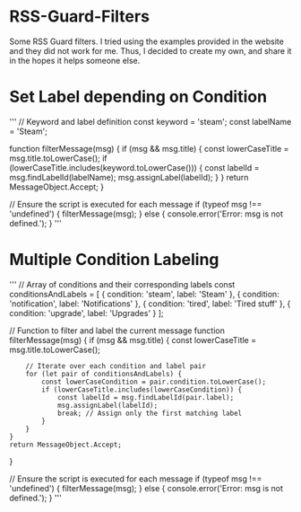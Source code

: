 # RSS-Guard-Filters
Some RSS Guard filters. I tried using the examples provided in the website and they did not work for me. Thus, I decided to create my own, and share it in the hopes it helps someone else. 

# Set Label depending on Condition

'''
// Keyword and label definition
const keyword = 'steam';
const labelName = 'Steam';

function filterMessage(msg) {
    if (msg && msg.title) {
        const lowerCaseTitle = msg.title.toLowerCase();
        if (lowerCaseTitle.includes(keyword.toLowerCase())) {
            const labelId = msg.findLabelId(labelName);
            msg.assignLabel(labelId);
        }
    }
    return MessageObject.Accept;
}

// Ensure the script is executed for each message
if (typeof msg !== 'undefined') {
    filterMessage(msg);
} else {
    console.error('Error: msg is not defined.');
}
'''

# Multiple Condition Labeling

'''
// Array of conditions and their corresponding labels
const conditionsAndLabels = [
    { condition: 'steam', label: 'Steam' },
    { condition: 'notification', label: 'Notifications' },
    { condition: 'tired', label: 'Tired stuff' },
    { condition: 'upgrade', label: 'Upgrades' }
];

// Function to filter and label the current message
function filterMessage(msg) {
    if (msg && msg.title) {
        const lowerCaseTitle = msg.title.toLowerCase();
        
        // Iterate over each condition and label pair
        for (let pair of conditionsAndLabels) {
            const lowerCaseCondition = pair.condition.toLowerCase();
            if (lowerCaseTitle.includes(lowerCaseCondition)) {
                const labelId = msg.findLabelId(pair.label);
                msg.assignLabel(labelId);
                break; // Assign only the first matching label
            }
        }
    }
    return MessageObject.Accept;
}

// Ensure the script is executed for each message
if (typeof msg !== 'undefined') {
    filterMessage(msg);
} else {
    console.error('Error: msg is not defined.');
}
'''
